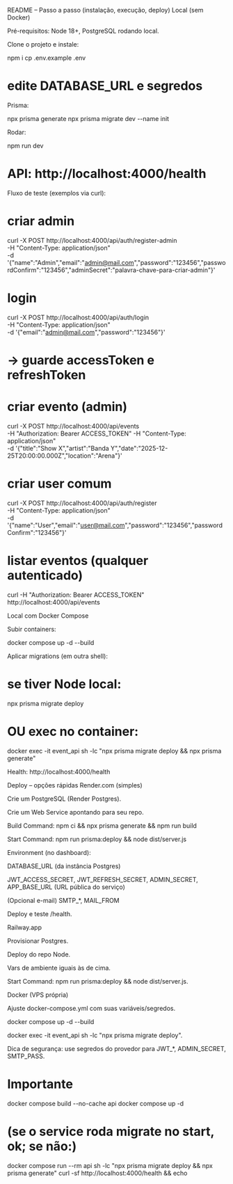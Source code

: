 README – Passo a passo (instalação, execução, deploy)
Local (sem Docker)

Pré-requisitos: Node 18+, PostgreSQL rodando local.

Clone o projeto e instale:

npm i
cp .env.example .env
# edite DATABASE_URL e segredos


Prisma:

npx prisma generate
npx prisma migrate dev --name init


Rodar:

npm run dev
# API: http://localhost:4000/health


Fluxo de teste (exemplos via curl):

# criar admin
curl -X POST http://localhost:4000/api/auth/register-admin \
  -H "Content-Type: application/json" \
  -d '{"name":"Admin","email":"admin@mail.com","password":"123456","passwordConfirm":"123456","adminSecret":"palavra-chave-para-criar-admin"}'

# login
curl -X POST http://localhost:4000/api/auth/login \
  -H "Content-Type: application/json" \
  -d '{"email":"admin@mail.com","password":"123456"}'
# -> guarde accessToken e refreshToken

# criar evento (admin)
curl -X POST http://localhost:4000/api/events \
  -H "Authorization: Bearer ACCESS_TOKEN" -H "Content-Type: application/json" \
  -d '{"title":"Show X","artist":"Banda Y","date":"2025-12-25T20:00:00.000Z","location":"Arena"}'

# criar user comum
curl -X POST http://localhost:4000/api/auth/register \
  -H "Content-Type: application/json" \
  -d '{"name":"User","email":"user@mail.com","password":"123456","passwordConfirm":"123456"}'

# listar eventos (qualquer autenticado)
curl -H "Authorization: Bearer ACCESS_TOKEN" http://localhost:4000/api/events

Local com Docker Compose

Subir containers:

docker compose up -d --build


Aplicar migrations (em outra shell):

# se tiver Node local:
npx prisma migrate deploy
# OU exec no container:
docker exec -it event_api sh -lc "npx prisma migrate deploy && npx prisma generate"


Health: http://localhost:4000/health

Deploy – opções rápidas
Render.com (simples)

Crie um PostgreSQL (Render Postgres).

Crie um Web Service apontando para seu repo.

Build Command: npm ci && npx prisma generate && npm run build

Start Command: npm run prisma:deploy && node dist/server.js

Environment (no dashboard):

DATABASE_URL (da instância Postgres)

JWT_ACCESS_SECRET, JWT_REFRESH_SECRET, ADMIN_SECRET, APP_BASE_URL (URL pública do serviço)

(Opcional e-mail) SMTP_*, MAIL_FROM

Deploy e teste /health.

Railway.app

Provisionar Postgres.

Deploy do repo Node.

Vars de ambiente iguais às de cima.

Start Command: npm run prisma:deploy && node dist/server.js.

Docker (VPS própria)

Ajuste docker-compose.yml com suas variáveis/segredos.

docker compose up -d --build

docker exec -it event_api sh -lc "npx prisma migrate deploy".

Dica de segurança: use segredos do provedor para JWT_*, ADMIN_SECRET, SMTP_PASS.



# Importante

docker compose build --no-cache api
docker compose up -d
# (se o service roda migrate no start, ok; se não:)
docker compose run --rm api sh -lc "npx prisma migrate deploy && npx prisma generate"
curl -sf http://localhost:4000/health && echo
